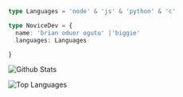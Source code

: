```typescript
type Languages = 'node' & 'js' & 'python' & 'c' 

type NoviceDev = {
  name: 'brian oduor ogutu' |'biggie'
  languages: Languages

}

```
![Github Stats](https://github-readme-stats.vercel.app/api?username=b1gg13&count_private=true&show_icons=true&theme=blue-green)


![Top Languages](https://github-readme-stats.vercel.app/api/top-langs?username=B1GG13&show_icons&theme=radical)


